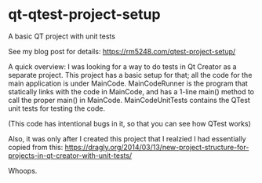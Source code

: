 # qt-qtest-project-setup
A basic QT project with unit tests

See my blog post for details: https://rm5248.com/qtest-project-setup/

A quick overview: I was looking for a way to do tests in Qt Creator as a separate project.  This project has a basic setup for that; all the code for the main application is under MainCode.  MainCodeRunner is the program that statically links with the code in MainCode, and has a 1-line main() method to call the proper main() in MainCode.  MainCodeUnitTests contains the QTest unit tests for testing the code.

(This code has intentional bugs in it, so that you can see how QTest works)

Also, it was only after I created this project that I realzied I had essentially copied from this: https://dragly.org/2014/03/13/new-project-structure-for-projects-in-qt-creator-with-unit-tests/

Whoops.
